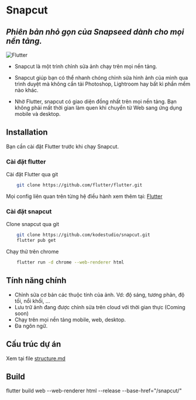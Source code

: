 # Snapcut
## _Phiên bản nhỏ gọn của Snapseed dành cho mọi nền tảng._

![Flutter](https://img.shields.io/badge/Flutter-02569B?style=for-the-badge&logo=flutter&logoColor=white)

- Snapcut là một trình chỉnh sửa ảnh chạy trên mọi nền tảng.
- Snapcut giúp bạn có thể nhanh chóng chỉnh sửa hình ảnh của mình qua trình duyệt
mà không cần tải Photoshop, Lightroom hay bất kì phần mềm nào khác.

- Nhờ Flutter, snapcut có giao diện đồng nhất trên mọi nền tảng.
Bạn không phải mất thời gian làm quen khi chuyển từ Web sang ứng dụng mobile và desktop.


## Installation
Bạn cần cài đặt Flutter trước khi chạy Snapcut.
### Cài đặt flutter
Cài đặt Flutter qua git
```sh
    git clone https://github.com/flutter/flutter.git
```
Mọi config liên quan trên từng hệ điều hành xem thêm tại: [Flutter](https://flutter.dev/docs/get-started/install)
### Cài đặt snapcut
Clone snapcut qua git
```sh
    git clone https://github.com/kodestudio/snapcut.git
    flutter pub get
```
Chạy thử trên chrome
```sh
    flutter run -d chrome --web-renderer html
```


## Tính năng chính

- Chỉnh sửa cơ bản các thuộc tính của ảnh. Vd: độ sáng, tương phản, độ tối, nổi khối, ...
- Lưu trữ ảnh đang được chỉnh sửa trên cloud với thời gian thực (Coming soon)
- Chạy trên mọi nền tảng mobile, web, desktop.
- Đa ngôn ngữ.

## Cấu trúc dự án
Xem tại file [structure.md](lib/src/README.md)

## Build
flutter build web --web-renderer html --release --base-href="/snapcut/"